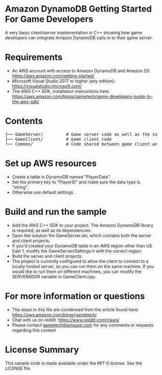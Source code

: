 # Amazon DynamoDB Getting Started For Game Developers
A very basic client/server implementation in C++ showing how game developers can integrate Amazon DynamoDB calls in to their game server.

# Requirements
- An AWS account with access to Amazon DynamoDB and Amazon S3: https://aws.amazon.com/getting-started/
- Microsoft Visual Studio 2017 or higher (any edition): https://visualstudio.microsoft.com/
- The AWS C++ SDK, installation instructions here: https://aws.amazon.com/blogs/gametech/game-developers-guide-to-the-aws-sdk/

# Contents
<pre>
├── GameServer/         # Game server code as well as the solution file for both server and client projects
├── GameClient/         # Game client code 
└── Common/             # Code shared between game client and server
</pre>

# Set up AWS resources
- Create a table in DynamoDB named "PlayerData".
- Set the primary key to "PlayerID" and make sure the data type is "string".
- Otherwise use default settings.

# Build and run the sample
- Add the AWS C++ SDK to your project. The Amazon DynamoDB library is required, as well as its dependencies.
- Open the solution file GameServer.sln, which contains both the server and client projects.
- If you'd created your DynamoDB table in an AWS region other than US East 1, modify the GameServer/Settings.h with the correct region.
- Build the server and client projects.
- The project is currently configured to allow the client to connect to a locally hosted server, so you can run them on the same machine. If you would like to run them on different machines, you can modify the SERVERADDR variable in GameClient.cpp.

# For more information or questions
- The steps in this file are condensed from the article found here: https://aws.amazon.com/blogs/gametech/
- Chat with us on reddit: https://www.reddit.com/r/aws/
- Please contact gametech@amazon.com for any comments or requests regarding this content

# License Summary

This sample code is made available under the MIT-0 license. See the LICENSE file.
